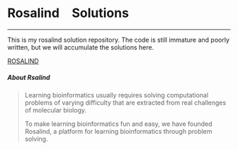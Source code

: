 # Rosalind　Solutions
***

This is my rosalind solution repository.
The code is still immature and poorly written, but we will accumulate the solutions here.

[ROSALIND](https://rosalind.info/problems/locations/)

##### About Rsalind

> Learning bioinformatics usually requires solving computational problems of varying difficulty that are extracted from real challenges of molecular biology.
> 
> To make learning bioinformatics fun and easy, we have founded Rosalind, a platform for learning bioinformatics through problem solving.

